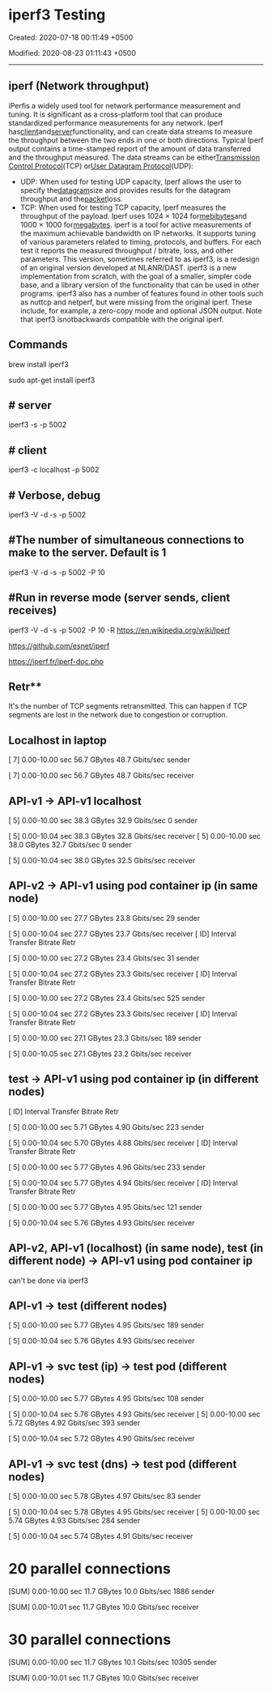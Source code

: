 # iperf3 Testing

Created: 2020-07-18 00:11:49 +0500

Modified: 2020-08-23 01:11:43 +0500

---

## iperf (Network throughput)

iPerfis a widely used tool for network performance measurement and tuning. It is significant as a cross-platform tool that can produce standardized performance measurements for any network. Iperf has[client](https://en.wikipedia.org/wiki/Client_(computing))and[server](https://en.wikipedia.org/wiki/Server_(computing))functionality, and can create data streams to measure the throughput between the two ends in one or both directions. Typical Iperf output contains a time-stamped report of the amount of data transferred and the throughput measured.
The data streams can be either[Transmission Control Protocol](https://en.wikipedia.org/wiki/Transmission_Control_Protocol)(TCP) or[User Datagram Protocol](https://en.wikipedia.org/wiki/User_Datagram_Protocol)(UDP):

- UDP: When used for testing UDP capacity, Iperf allows the user to specify the[datagram](https://en.wikipedia.org/wiki/Datagram#Packets_vs._datagrams)size and provides results for the datagram throughput and the[packet](https://en.wikipedia.org/wiki/Packet_(information_technology))loss.
- TCP: When used for testing TCP capacity, Iperf measures the throughput of the payload. Iperf uses 1024 × 1024 for[mebibytes](https://en.wikipedia.org/wiki/Mebibyte)and 1000 × 1000 for[megabytes](https://en.wikipedia.org/wiki/Megabyte).
iperf is a tool for active measurements of the maximum achievable bandwidth on IP networks. It supports tuning of various parameters related to timing, protocols, and buffers. For each test it reports the measured throughput / bitrate, loss, and other parameters.
This version, sometimes referred to as iperf3, is a redesign of an original version developed at NLANR/DAST. iperf3 is a new implementation from scratch, with the goal of a smaller, simpler code base, and a library version of the functionality that can be used in other programs. iperf3 also has a number of features found in other tools such as nuttcp and netperf, but were missing from the original iperf. These include, for example, a zero-copy mode and optional JSON output. Note that iperf3 isnotbackwards compatible with the original iperf.

## Commands

brew install iperf3

sudo apt-get install iperf3

## # server

iperf3 -s -p 5002

## # client

iperf3 -c localhost -p 5002

## # Verbose, debug

iperf3 -V -d -s -p 5002

## #The number of simultaneous connections to make to the server. Default is 1

iperf3 -V -d -s -p 5002 -P 10

## #Run in reverse mode (server sends, client receives)

iperf3 -V -d -s -p 5002 -P 10 -R
<https://en.wikipedia.org/wiki/Iperf>

<https://github.com/esnet/iperf>

<https://iperf.fr/iperf-doc.php>

## Retr**

It's the number of TCP segments retransmitted. This can happen if TCP segments are lost in the network due to congestion or corruption.

## Localhost in laptop

[ 7] 0.00-10.00 sec 56.7 GBytes 48.7 Gbits/sec sender

[ 7] 0.00-10.00 sec 56.7 GBytes 48.7 Gbits/sec receiver

## API-v1 -> API-v1 localhost

[ 5] 0.00-10.00 sec 38.3 GBytes 32.9 Gbits/sec 0 sender

[ 5] 0.00-10.04 sec 38.3 GBytes 32.8 Gbits/sec receiver
[ 5] 0.00-10.00 sec 38.0 GBytes 32.7 Gbits/sec 0 sender

[ 5] 0.00-10.04 sec 38.0 GBytes 32.5 Gbits/sec receiver

## API-v2 -> API-v1 using pod container ip (in same node)

[ 5] 0.00-10.00 sec 27.7 GBytes 23.8 Gbits/sec 29 sender

[ 5] 0.00-10.04 sec 27.7 GBytes 23.7 Gbits/sec receiver
[ ID] Interval Transfer Bitrate Retr

[ 5] 0.00-10.00 sec 27.2 GBytes 23.4 Gbits/sec 31 sender

[ 5] 0.00-10.04 sec 27.2 GBytes 23.3 Gbits/sec receiver
[ ID] Interval Transfer Bitrate Retr

[ 5] 0.00-10.00 sec 27.2 GBytes 23.4 Gbits/sec 525 sender

[ 5] 0.00-10.04 sec 27.2 GBytes 23.3 Gbits/sec receiver
[ ID] Interval Transfer Bitrate Retr

[ 5] 0.00-10.00 sec 27.1 GBytes 23.3 Gbits/sec 189 sender

[ 5] 0.00-10.05 sec 27.1 GBytes 23.2 Gbits/sec receiver

## test -> API-v1 using pod container ip (in different nodes)

[ ID] Interval Transfer Bitrate Retr

[ 5] 0.00-10.00 sec 5.71 GBytes 4.90 Gbits/sec 223 sender

[ 5] 0.00-10.04 sec 5.70 GBytes 4.88 Gbits/sec receiver
[ ID] Interval Transfer Bitrate Retr

[ 5] 0.00-10.00 sec 5.77 GBytes 4.96 Gbits/sec 233 sender

[ 5] 0.00-10.04 sec 5.77 GBytes 4.94 Gbits/sec receiver
[ ID] Interval Transfer Bitrate Retr

[ 5] 0.00-10.00 sec 5.77 GBytes 4.95 Gbits/sec 121 sender

[ 5] 0.00-10.04 sec 5.76 GBytes 4.93 Gbits/sec receiver

## API-v2, API-v1 (localhost) (in same node), test (in different node) -> API-v1 using pod container ip

can't be done via iperf3

## API-v1 -> test (different nodes)

[ 5] 0.00-10.00 sec 5.77 GBytes 4.95 Gbits/sec 189 sender

[ 5] 0.00-10.04 sec 5.76 GBytes 4.93 Gbits/sec receiver

## API-v1 -> svc test (ip) -> test pod (different nodes)

[ 5] 0.00-10.00 sec 5.77 GBytes 4.95 Gbits/sec 108 sender

[ 5] 0.00-10.04 sec 5.76 GBytes 4.93 Gbits/sec receiver
[ 5] 0.00-10.00 sec 5.72 GBytes 4.92 Gbits/sec 393 sender

[ 5] 0.00-10.04 sec 5.72 GBytes 4.90 Gbits/sec receiver

## API-v1 -> svc test (dns) -> test pod (different nodes)

[ 5] 0.00-10.00 sec 5.78 GBytes 4.97 Gbits/sec 83 sender

[ 5] 0.00-10.04 sec 5.78 GBytes 4.95 Gbits/sec receiver
[ 5] 0.00-10.00 sec 5.74 GBytes 4.93 Gbits/sec 284 sender

[ 5] 0.00-10.04 sec 5.74 GBytes 4.91 Gbits/sec receiver

# 20 parallel connections

[SUM] 0.00-10.00 sec 11.7 GBytes 10.0 Gbits/sec 1886 sender

[SUM] 0.00-10.01 sec 11.7 GBytes 10.0 Gbits/sec receiver

# 30 parallel connections

[SUM] 0.00-10.00 sec 11.7 GBytes 10.1 Gbits/sec 10305 sender

[SUM] 0.00-10.01 sec 11.7 GBytes 10.0 Gbits/sec receiver
